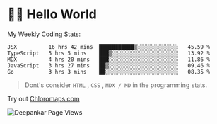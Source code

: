 # 👋🏽 Hello World 

<!--![Deepankar's github stats](https://github-readme-stats.vercel.app/api?username=Deep-Codes&count_private=true&show_icons=true&theme=radical)-->
My Weekly Coding Stats:

<!--START_SECTION:waka-->
```text
JSX          16 hrs 42 mins  ███████████▒░░░░░░░░░░░░░   45.59 % 
TypeScript   5 hrs 5 mins    ███▒░░░░░░░░░░░░░░░░░░░░░   13.92 % 
MDX          4 hrs 20 mins   ███░░░░░░░░░░░░░░░░░░░░░░   11.86 % 
JavaScript   3 hrs 27 mins   ██▒░░░░░░░░░░░░░░░░░░░░░░   09.46 % 
Go           3 hrs 3 mins    ██░░░░░░░░░░░░░░░░░░░░░░░   08.35 % 
```
<!--END_SECTION:waka-->

> Dont's consider `HTML` , `CSS` , `MDX / MD` in the programming stats.

Try out [Chloromaps.com](https://www.chloromaps.com/)

<p align="left"> <img src="https://komarev.com/ghpvc/?username=Deep-Codes&label=Views&color=blue&style=plastic" alt="Deepankar Page Views" /> </p>
